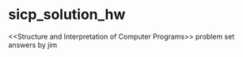 sicp_solution_hw
================

&lt;&lt;Structure and Interpretation of Computer Programs>> problem set answers by jim
